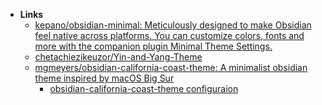 - **Links**
	- [kepano/obsidian-minimal: Meticulously designed to make Obsidian feel native across platforms. You can customize colors, fonts and more with the companion plugin Minimal Theme Settings.](https://github.com/kepano/obsidian-minimal)
	- [chetachiezikeuzor/Yin-and-Yang-Theme](https://github.com/chetachiezikeuzor/Yin-and-Yang-Theme)
	- [mgmeyers/obsidian-california-coast-theme: A minimalist obsidian theme inspired by macOS Big Sur](https://github.com/mgmeyers/obsidian-california-coast-theme)
		- [obsidian-california-coast-theme configuraion](https://twitter.com/blaked_84/status/1374627137429377025)